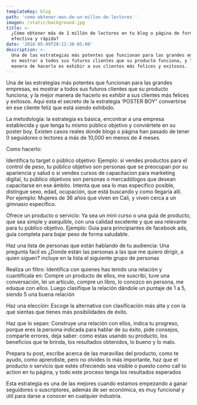 ```yaml
---
templateKey: blog
path: 'como-obtener-mas-de-un-millon-de-lectores '
imagen: /static/background.jpg
title: >-
  ¿Cómo obtener más de 1 millón de lectores en tu blog o página de forma
  efectiva y rápida?
date: '2018-05-09T20:12:36-05:00'
description: >-
  Una de las estrategias más potentes que funcionan para las grandes empresas,
  es mostrar a todos sus futuros clientes que su producto funciona, y la mejor
  manera de hacerlo es exhibir a sus clientes más felices y exitosos.
---
```

Una de las estrategias más potentes que funcionan para las grandes empresas, es mostrar a todos sus futuros clientes que su producto funciona, y la mejor manera de hacerlo es exhibir a sus clientes más felices y exitosos. Aqui esta el secreto de la estrategia ‘POSTER BOY” convertirse en ese cliente feliz que está siendo exhibido.





La metodología: la estrategia es básica, encontrar a una empresa establecida y que tenga tu mismo público objetivo y conviértete en su poster boy. Existen casos reales donde blogs o página han pasado de tener 0 seguidores o lectores a más de 10,000 en menos de 4 meses.





Como hacerlo:

Identifica tu target o público objetivo: Ejemplo: si vendes productos para el control de peso, tu público objetivo son personas que se preocupan por su apariencia y salud o si vendes cursos de capacitacion para marketing digital, tu público objetivos son personas o mercadólogos que desean capacitarse en ese ámbito. Intenta que sea lo mas especifico posible, distingue sexo, edad, ocupación, que está buscando y como llegaría allí. Por ejemplo: Mujeres de 36 años que viven en Cali, y viven cerca a un gimnasio especifico.

Ofrece un producto o servicio: Ya sea un mini curso o una guia de producto, que sea simple y asequible, con una calidad excelente y que sea relevante para tu público objetivo. Ejemplo: Guia para principiantes de facebook ads, guía completa para bajar peso de forma saludable.

Haz una lista de personas que están hablando de tu audiencia: Una pregunta facil es ¿Donde están las personas a las que me quiero dirigir, a quien siguen? incluye en la lista el siguiente grupo de personas

Realiza un filtro: Identifica con quienes has tenido una relación y cuantificala en: Compre un producto de ellos, me suscribí, tuve una conversación, lei un articulo, compre un libro, lo conozco en persona, me eduque con ellos. Luego clasifique la relación dándole un puntaje de 1 a 5, siendo 5 una buena relación

Haz una elección: Escoge la alternativa con clasificación más alta y con la que sientas que tienes más posibilidades de éxito.

Haz que lo sepan: Construye una relación con ellos, indica tu progreso, porque eres la persona indicada para hablar de su éxito, pide consejos, comparte errores, deja saber: como estas usando su producto, los beneficios que te brinda, los resultados obtenidos, lo bueno y lo malo.

Prepara tu post, escribe acerca de las maravillas del producto, como te ayudo, como aprendiste, pero no olvides lo más importante, haz que el producto o servicio que estés ofreciendo sea visible o puesto como call to action en tu página, y todo este proceso tenga los resultados esperados

Esta estrategia es una de las mejores cuando estamos empezando a ganar seguidores o suscriptores, además de ser económica, es muy funcional y útil para darse a conocer en cualquier industria.
